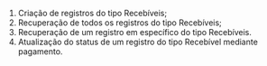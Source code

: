 1. Criação de registros do tipo Recebíveis;
2. Recuperação de todos os registros do tipo Recebíveis;
3. Recuperação de um registro em específico do tipo Recebíveis.
4. Atualização do status de um registro do tipo Recebível mediante pagamento.